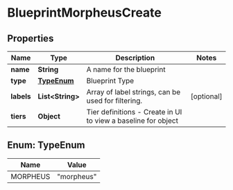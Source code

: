 

# BlueprintMorpheusCreate


## Properties

| Name | Type | Description | Notes |
|------------ | ------------- | ------------- | -------------|
|**name** | **String** | A name for the blueprint |  |
|**type** | [**TypeEnum**](#TypeEnum) | Blueprint Type |  |
|**labels** | **List&lt;String&gt;** | Array of label strings, can be used for filtering. |  [optional] |
|**tiers** | **Object** | Tier definitions - Create in UI to view a baseline for object |  |



## Enum: TypeEnum

| Name | Value |
|---- | -----|
| MORPHEUS | &quot;morpheus&quot; |



